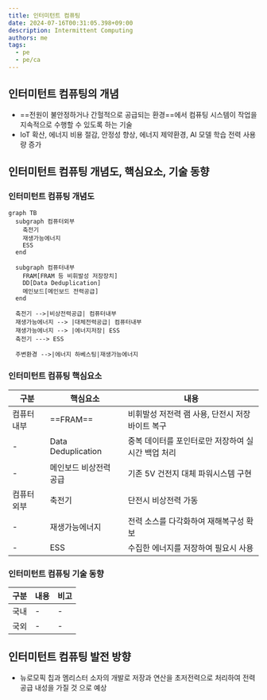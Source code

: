 ```yaml
---
title: 인터미턴트 컴퓨팅
date: 2024-07-16T00:31:05.398+09:00
description: Intermittent Computing
authors: me
tags: 
  - pe
  - pe/ca 
---
```


## 인터미턴트 컴퓨팅의 개념

- ==전원이 불안정하거나 간헐적으로 공급되는 환경==에서 컴퓨팅 시스템이 작업을 지속적으로 수행할 수 있도록 하는 기술
- IoT 확산, 에너지 비용 절감, 안정성 향상, 에너지 제약환경, AI 모델 학습 전력 사용량 증가

## 인터미턴트 컴퓨팅 개념도, 핵심요소, 기술 동향

### 인터미턴트 컴퓨팅 개념도

```mermaid
graph TB
  subgraph 컴퓨터외부
    축전기
    재생가능에너지
    ESS
  end

  subgraph 컴퓨터내부
    FRAM[FRAM 등 비휘발성 저장장치]
    DD[Data Deduplication]
    메인보드[메인보드 전력공급]
  end

  축전기 -->|비상전력공급| 컴퓨터내부
  재생가능에너지 --> |대체전력공급| 컴퓨터내부
  재생가능에너지 --> |에너지저장| ESS
  축전기 ---> ESS

  주변환경 -->|에너지 하베스팅|재생가능에너지
```

### 인터미턴트 컴퓨팅 핵심요소

| 구분 | 핵심요소 | 내용 |
| --- | --- | --- |
| 컴퓨터 내부 | ==FRAM== | 비휘발성 저전력 램 사용, 단전시 저장 바이트 복구 |
| - | Data Deduplication | 중복 데이터를 포인터로만 저장하여 실시간 백업 처리 |
| - | 메인보드 비상전력 공급 | 기존 5V 건전지 대체 파워시스템 구현 |
| 컴퓨터 외부 | 축전기 | 단전시 비상전력 가동 |
| - | 재생가능에너지 | 전력 소스를 다각화하여 재해복구성 확보 |
| - | ESS | 수집한 에너지를 저장하여 필요시 사용 |

### 인터미턴트 컴퓨팅 기술 동향

| 구분 | 내용 | 비고 |
| --- | --- | --- |
| 국내 | - | - |
| 국외 | - | - |

## 인터미턴트 컴퓨팅 발전 방향

- 뉴로모픽 칩과 멤리스터 소자의 개발로 저장과 연산을 초저전력으로 처리하여 전력 공급 내성을 가질 것 으로 예상
